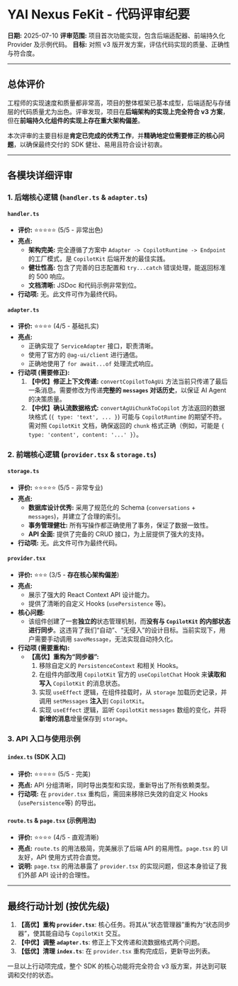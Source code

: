 # YAI Nexus FeKit - 代码评审纪要

**日期:** 2025-07-10
**评审范围:** 项目首次功能实现，包含后端适配器、前端持久化 Provider 及示例代码。
**目标:** 对照 v3 版开发方案，评估代码实现的质量、正确性与符合度。

---

## 总体评价

工程师的实现速度和质量都非常高，项目的整体框架已基本成型，后端适配与存储层的代码质量尤为出色。评审发现，项目在**后端架构的实现上完全符合 v3 方案**，但在**前端持久化组件的实现上存在重大架构偏差**。

本次评审的主要目标是**肯定已完成的优秀工作**，并**精确地定位需要修正的核心问题**，以确保最终交付的 SDK 健壮、易用且符合设计初衷。

---

## 各模块详细评审

### 1. 后端核心逻辑 (`handler.ts` & `adapter.ts`)

#### `handler.ts`
- **评价:** ⭐⭐⭐⭐⭐ (5/5 - 非常出色)
- **亮点:**
    -   **架构完美:** 完全遵循了方案中 `Adapter -> CopilotRuntime -> Endpoint` 的工厂模式，是 `CopilotKit` 后端开发的最佳实践。
    -   **健壮性高:** 包含了完善的日志配置和 `try...catch` 错误处理，能返回标准的 500 响应。
    -   **文档清晰:** JSDoc 和代码示例非常到位。
- **行动项:** 无。此文件可作为最终代码。

#### `adapter.ts`
- **评价:** ⭐⭐⭐⭐ (4/5 - 基础扎实)
- **亮点:**
    -   正确实现了 `ServiceAdapter` 接口，职责清晰。
    -   使用了官方的 `@ag-ui/client` 进行通信。
    -   正确地使用了 `for await...of` 处理流式响应。
- **行动项 (需要修正):**
    1.  **【中优】修正上下文传递:** `convertCopilotToAgUi` 方法当前只传递了最后一条消息。需要修改为传递**完整的 `messages` 对话历史**，以保证 AI Agent 的决策质量。
    2.  **【中优】确认流数据格式:** `convertAgUiChunkToCopilot` 方法返回的数据块格式 (`{ type: 'text', ... }`) 可能与 `CopilotRuntime` 的期望不符。需对照 `CopilotKit` 文档，确保返回的 `chunk` 格式正确（例如，可能是 `{ type: 'content', content: '...' }`）。

### 2. 前端核心逻辑 (`provider.tsx` & `storage.ts`)

#### `storage.ts`
- **评价:** ⭐⭐⭐⭐⭐ (5/5 - 非常专业)
- **亮点:**
    -   **数据库设计优秀:** 采用了规范化的 Schema (`conversations` + `messages`)，并建立了合理的索引。
    -   **事务管理健壮:** 所有写操作都正确使用了事务，保证了数据一致性。
    -   **API 全面:** 提供了完备的 CRUD 接口，为上层提供了强大的支持。
- **行动项:** 无。此文件可作为最终代码。

#### `provider.tsx`
- **评价:** ⭐⭐⭐ (3/5 - **存在核心架构偏差**)
- **亮点:**
    -   展示了强大的 React Context API 设计能力。
    -   提供了清晰的自定义 Hooks (`usePersistence` 等)。
- **核心问题:**
    -   该组件创建了一套**独立的**状态管理机制，而**没有与 `CopilotKit` 的内部状态进行同步**。这违背了我们“自动”、“无侵入”的设计目标。当前实现下，用户需要手动调用 `saveMessage`，无法实现自动持久化。
- **行动项 (需要重构):**
    -   **【高优】重构为“同步器”:**
        1.  移除自定义的 `PersistenceContext` 和相关 Hooks。
        2.  在组件内部改用 `CopilotKit` 官方的 `useCopilotChat` Hook 来**读取和写入** `CopilotKit` 的消息状态。
        3.  实现 `useEffect` 逻辑，在组件挂载时，从 `storage` 加载历史记录，并调用 `setMessages` **注入**到 `CopilotKit`。
        4.  实现 `useEffect` 逻辑，监听 `CopilotKit` `messages` 数组的变化，并将**新增的消息**增量保存到 `storage`。

### 3. API 入口与使用示例

#### `index.ts` (SDK 入口)
- **评价:** ⭐⭐⭐⭐⭐ (5/5 - 完美)
- **亮点:** API 分组清晰，同时导出类型和实现，重新导出了所有依赖类型。
- **行动项:** 在 `provider.tsx` 重构后，需回来移除已失效的自定义 Hooks (`usePersistence`等) 的导出。

#### `route.ts` & `page.tsx` (示例用法)
- **评价:** ⭐⭐⭐⭐ (4/5 - 直观清晰)
- **亮点:** `route.ts` 的用法极简，完美展示了后端 API 的易用性。`page.tsx` 的 UI 友好，API 使用方式符合直觉。
- **说明:** `page.tsx` 的用法暴露了 `provider.tsx` 的实现问题，但这本身验证了我们外部 API 设计的合理性。

---

## 最终行动计划 (按优先级)

1.  **【高优】重构 `provider.tsx`**: 核心任务。将其从“状态管理器”重构为“状态同步器”，使其能自动与 `CopilotKit` 交互。
2.  **【中优】调整 `adapter.ts`**: 修正上下文传递和流数据格式两个问题。
3.  **【低优】清理 `index.ts`**: 在 `provider.tsx` 重构完成后，更新导出列表。

一旦以上行动项完成，整个 SDK 的核心功能将完全符合 v3 版方案，并达到可联调和交付的状态。 